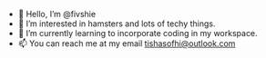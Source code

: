 - 👋 Hello, I’m @fivshie
- 👀 I’m interested in hamsters and lots of techy things.
- 🌱 I’m currently learning to incorporate coding in my workspace.
- 📫 You can reach me at my email tishasofhi@outlook.com 

<!---
fivshie/fivshie is a ✨ special ✨ repository because its `README.md` (this file) appears on your GitHub profile.
You can click the Preview link to take a look at your changes.
--->
